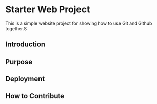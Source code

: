 # Starter Web Project

This is a simple website project for showing how to use Git and Github together.S

## Introduction

## Purpose

## Deployment

## How to Contribute